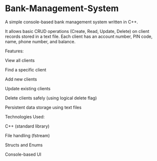 # Bank-Management-System
A simple console-based bank management system written in C++.

It allows basic CRUD operations (Create, Read, Update, Delete) on client records stored in a text file.
Each client has an account number, PIN code, name, phone number, and balance.

Features:

View all clients

Find a specific client

Add new clients

Update existing clients

Delete clients safely (using logical delete flag)

Persistent data storage using text files

Technologies Used:

C++ (standard library)

File handling (fstream)

Structs and Enums

Console-based UI
